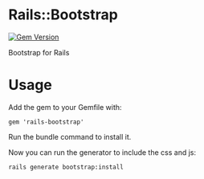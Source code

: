 # Rails::Bootstrap

[![Gem Version](https://badge.fury.io/rb/rails-bootstrap.png)](http://badge.fury.io/rb/rails-bootstrap)

Bootstrap for Rails

# Usage

Add the gem to your Gemfile with:

    gem 'rails-bootstrap'

Run the bundle command to install it.

Now you can run the generator to include the css and js:

    rails generate bootstrap:install
